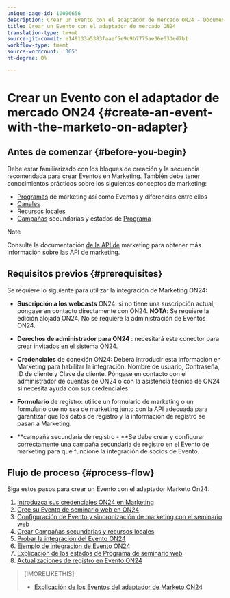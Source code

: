 ```yaml
---
unique-page-id: 10096656
description: Crear un Evento con el adaptador de mercado ON24 - Documentos de marketing - Documentación del producto
title: Crear un Evento con el adaptador de mercado ON24
translation-type: tm+mt
source-git-commit: e149133a5383faaef5e9c9b7775ae36e633ed7b1
workflow-type: tm+mt
source-wordcount: '305'
ht-degree: 0%

---
```



# Crear un Evento con el adaptador de mercado ON24 {#create-an-event-with-the-marketo-on-adapter}

## Antes de comenzar {#before-you-begin}

Debe estar familiarizado con los bloques de creación y la secuencia recomendada para crear Eventos en Marketing. También debe tener conocimientos prácticos sobre los siguientes conceptos de marketing:

* [Programas](../../../../product-docs/core-marketo-concepts/programs/creating-programs/understanding-programs.md) de marketing así como Eventos y diferencias entre ellos
* [Canales](../../../../product-docs/administration/tags/create-a-program-channel.md)
* [Recursos locales](../../../../product-docs/core-marketo-concepts/programs/creating-programs/understanding-local-assets-in-a-program.md)
* [Campañas](https://docs.marketo.com/x/IRCa) secundarias y estados de [Programa](../../../../product-docs/core-marketo-concepts/smart-campaigns/program-flow-actions/change-program-status.md)

>[!NOTE]
>
>Consulte la documentación [de la API de](http://developers.marketo.com/documentation/rest/) marketing para obtener más información sobre las API de marketing.

## Requisitos previos {#prerequisites}

Se requiere lo siguiente para utilizar la integración de Marketing ON24:

* **Suscripción a los webcasts** ON24: si no tiene una suscripción actual, póngase en contacto directamente con ON24. **NOTA**: Se requiere la edición alojada ON24. No se requiere la administración de Eventos ON24.

* **Derechos de administrador para ON24** : necesitará este conector para crear invitados en el sistema ON24.
* **Credenciales** de conexión ON24: Deberá introducir esta información en Marketing para habilitar la integración: Nombre de usuario, Contraseña, ID de cliente y Clave de cliente. Póngase en contacto con el administrador de cuentas de ON24 o con la asistencia técnica de ON24 si necesita ayuda con sus credenciales.
* **Formulario** de registro: utilice un formulario de marketing o un formulario que no sea de marketing junto con la API adecuada para garantizar que los datos de registro y la información de registro se pasan a Marketing.
* **campaña secundaria de registro - **Se debe crear y configurar correctamente una campaña secundaria de registro en el Evento de marketing para que funcione la integración de socios de Evento.

## Flujo de proceso {#process-flow}

Siga estos pasos para crear un Evento con el adaptador Marketo On24:

1. [Introduzca sus credenciales ON24 en Marketing](create-an-event-with-the-marketo-on24-adapter/enter-your-on24-credentials-in-marketo.md)
1. [Cree su Evento de seminario web en ON24](create-an-event-with-the-marketo-on24-adapter/create-your-webinar-event-in-on24.md)
1. [Configuración de Evento y sincronización de marketing con el seminario web](create-an-event-with-the-marketo-on24-adapter/configure-event-settings-and-sync-marketo-with-your-webinar.md)
1. [Crear Campañas secundarias y recursos locales](create-an-event-with-the-marketo-on24-adapter/create-child-campaigns-and-local-assets.md)
1. [Probar la integración del Evento ON24](create-an-event-with-the-marketo-on24-adapter/test-your-on24-event-integration.md)
1. [Ejemplo de integración de Evento ON24](create-an-event-with-the-marketo-on24-adapter/example-on24-event-integration.md)
1. [Explicación de los estados de Programa de seminario web](create-an-event-with-the-marketo-on24-adapter/understanding-webinar-program-statuses.md)
1. [Actualizaciones de registro en Evento ON24](create-an-event-with-the-marketo-on24-adapter/on24-event-registration-updates.md)

>[!MORELIKETHIS]
>
>* [Explicación de los Eventos del adaptador de Marketo ON24](create-an-event-with-the-marketo-on24-adapter/understanding-marketo-on24-adapter-events.md)

>



